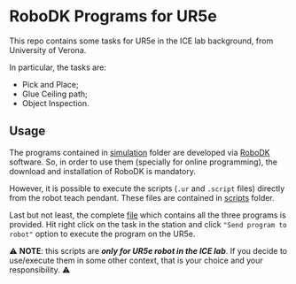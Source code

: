 # RoboDK Programs for UR5e

This repo contains some tasks for UR5e in the ICE lab background, from University of Verona. 

In particular, the tasks are: 
- Pick and Place;
- Glue Ceiling path;
- Object Inspection.

## Usage

The programs contained in [simulation](/simulation) folder are developed via [RoboDK](https://robodk.com) software. So, in order to use them (specially for online programming), the download and installation of RoboDK is mandatory. 

However, it is possible to execute the scripts (`.ur` and `.script` files) directly from the robot teach pendant. These files are contained in [scripts](/scripts) folder. 

Last but not least, the complete [file](/physical_task/elaborato.rdk) which contains all the three programs is provided. Hit right click on the task in the station and click `"Send program to robot"` option to execute the program on the UR5e. 

:warning: __NOTE__: this scripts are ***only for UR5e robot in the ICE lab***. If you decide to use/execute them in some other context, that is your choice and your responsibility. :warning:
